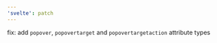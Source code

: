 ```yaml
---
'svelte': patch
---
```


fix: add `popover`, `popovertarget` and `popovertargetaction` attribute types
